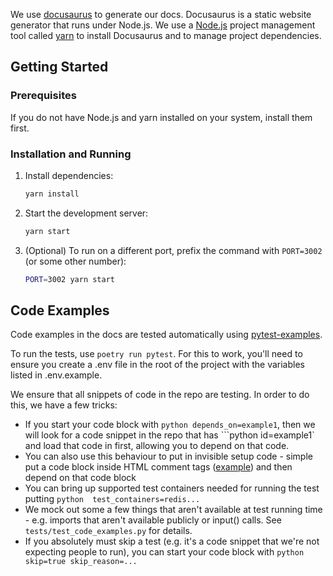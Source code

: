 We use [docusaurus](https://docusaurus.io) to generate our docs. Docusaurus is a static website generator that runs under Node.js. We use a [Node.js](https://nodejs.org) project management tool called [yarn](https://yarnpkg.com) to install Docusaurus and to manage project dependencies.

## Getting Started

### Prerequisites
If you do not have Node.js and yarn installed on your system, install them first.

### Installation and Running
1. Install dependencies:
   ```bash
   yarn install
   ```

2. Start the development server:
   ```bash
   yarn start
   ```

3. (Optional) To run on a different port, prefix the command with `PORT=3002` (or some other number):
   ```bash
   PORT=3002 yarn start
   ```

## Code Examples
Code examples in the docs are tested automatically using [pytest-examples](https://github.com/pydantic/pytest-examples).

To run the tests, use `poetry run pytest`. For this to work, you'll need to ensure you create a .env file in the root of the project with the
variables listed in .env.example.

We ensure that all snippets of code in the repo are testing. In order to do this, we have a few tricks:
* If you start your code block with ```python depends_on=example1```, then we will look for a code snippet in the repo that has ```python id=example1` and load that code in first, allowing you to depend on that code.
* You can also use this behaviour to put in invisible setup code - simple put a code block inside HTML comment tags ([example](https://github.com/portiaAI/docs/pull/131/files#diff-4417e9ac8a583e918ba4d264eed6a2bf9850a0cb2b501919534f901d5622bfb3R225)) and then depend on that code block
* You can bring up supported test containers needed for running the test putting ```python  test_containers=redis...```
* We mock out some a few things that aren't available at test running time - e.g. imports that aren't available publicly or input() calls. See `tests/test_code_examples.py` for details.
* If you absolutely must skip a test (e.g. it's a code snippet that we're not expecting people to run), you can start your code block with ```python skip=true skip_reason=...```
